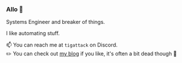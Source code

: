 ### Allo 👋

Systems Engineer and breaker of things.

I like automating stuff.

📫 You can reach me at `tigattack` on Discord.  
✏️ You can check out [my blog](https://blog.tiga.tech) if you like, it's often a bit dead though :eyes:  
